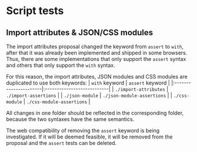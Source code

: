 # Script tests

## Import attributes & JSON/CSS modules

The import attributes proposal changed the keyword from `assert` to `with`, after that it was already been implemented and shipped in some browsers. Thus, there are some implementations that only support the `assert` syntax and others that only support the `with` syntax.

For this reason, the import attributes, JSON modules and CSS modules are duplicated to use both keywords:
| `with` keyword        | `assert` keyword           |
|:----------------------|:---------------------------|
| `./import-attributes` | `./import-assertions`      |
| `./json-module`       | `./json-module-assertions` |
| `./css-module`        | `./css-module-assertions`  |

All changes in one folder should be reflected in the corresponding folder, because the two syntaxes have the same semantics.

The web compatibility of removing the `assert` keyword is being investigated. If it will be deemed feasible, it will be removed from the proposal and the `assert` tests can be deleted.
